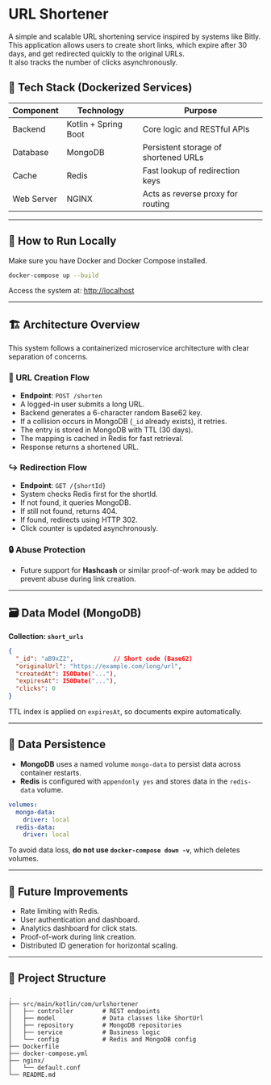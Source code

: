 # URL Shortener

A simple and scalable URL shortening service inspired by systems like Bitly.  
This application allows users to create short links, which expire after 30 days, and get redirected quickly to the original URLs.  
It also tracks the number of clicks asynchronously.

## 🧱 Tech Stack (Dockerized Services)

| Component   | Technology                        | Purpose                                       |
|-------------|-----------------------------------|-----------------------------------------------|
| Backend     | Kotlin + Spring Boot              | Core logic and RESTful APIs                   |
| Database    | MongoDB                           | Persistent storage of shortened URLs          |
| Cache       | Redis                             | Fast lookup of redirection keys               |
| Web Server  | NGINX                             | Acts as reverse proxy for routing             |

---

## 🚀 How to Run Locally

Make sure you have Docker and Docker Compose installed.

```bash
docker-compose up --build
```

Access the system at: [http://localhost](http://localhost)

---

## 🏗️ Architecture Overview

This system follows a containerized microservice architecture with clear separation of concerns.

### 🔗 URL Creation Flow

- **Endpoint**: `POST /shorten`
- A logged-in user submits a long URL.
- Backend generates a 6-character random Base62 key.
- If a collision occurs in MongoDB (`_id` already exists), it retries.
- The entry is stored in MongoDB with TTL (30 days).
- The mapping is cached in Redis for fast retrieval.
- Response returns a shortened URL.

### ↪️ Redirection Flow

- **Endpoint**: `GET /{shortId}`
- System checks Redis first for the shortId.
- If not found, it queries MongoDB.
- If still not found, returns 404.
- If found, redirects using HTTP 302.
- Click counter is updated asynchronously.

### 🔒 Abuse Protection

- Future support for **Hashcash** or similar proof-of-work may be added to prevent abuse during link creation.

---

## 🗃️ Data Model (MongoDB)

**Collection: `short_urls`**

```json
{
  "_id": "aB9xZ2",           // Short code (Base62)
  "originalUrl": "https://example.com/long/url",
  "createdAt": ISODate("..."),
  "expiresAt": ISODate("..."),
  "clicks": 0
}
```

TTL index is applied on `expiresAt`, so documents expire automatically.

---

## 💾 Data Persistence

- **MongoDB** uses a named volume `mongo-data` to persist data across container restarts.
- **Redis** is configured with `appendonly yes` and stores data in the `redis-data` volume.

```yaml
volumes:
  mongo-data:
    driver: local
  redis-data:
    driver: local
```

To avoid data loss, **do not use `docker-compose down -v`**, which deletes volumes.

---

## 🧪 Future Improvements

- Rate limiting with Redis.
- User authentication and dashboard.
- Analytics dashboard for click stats.
- Proof-of-work during link creation.
- Distributed ID generation for horizontal scaling.

---

## 📂 Project Structure

```
.
├── src/main/kotlin/com/urlshortener
│   ├── controller        # REST endpoints
│   ├── model             # Data classes like ShortUrl
│   ├── repository        # MongoDB repositories
│   ├── service           # Business logic
│   └── config            # Redis and MongoDB config
├── Dockerfile
├── docker-compose.yml
├── nginx/
│   └── default.conf
└── README.md
```
